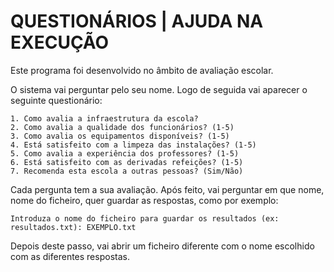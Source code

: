 <h1> QUESTIONÁRIOS | AJUDA NA EXECUÇÃO </h1>

<p> Este programa foi desenvolvido no âmbito de avaliação escolar. </p>  
<p> O sistema vai perguntar pelo seu nome. Logo de seguida vai aparecer o seguinte questionário:

    1. Como avalia a infraestrutura da escola?
    2. Como avalia a qualidade dos funcionários? (1-5)
    3. Como avalia os equipamentos disponíveis? (1-5)
    4. Está satisfeito com a limpeza das instalações? (1-5)
    5. Como avalia a experiência dos professores? (1-5)
    6. Está satisfeito com as derivadas refeições? (1-5)
    7. Recomenda esta escola a outras pessoas? (Sim/Não)

Cada pergunta tem a sua avaliação. Após feito, vai perguntar em que nome, nome do ficheiro, quer guardar as respostas, como por exemplo:

    Introduza o nome do ficheiro para guardar os resultados (ex: resultados.txt): EXEMPLO.txt

Depois deste passo, vai abrir um ficheiro diferente com o nome escolhido com as diferentes respostas.
